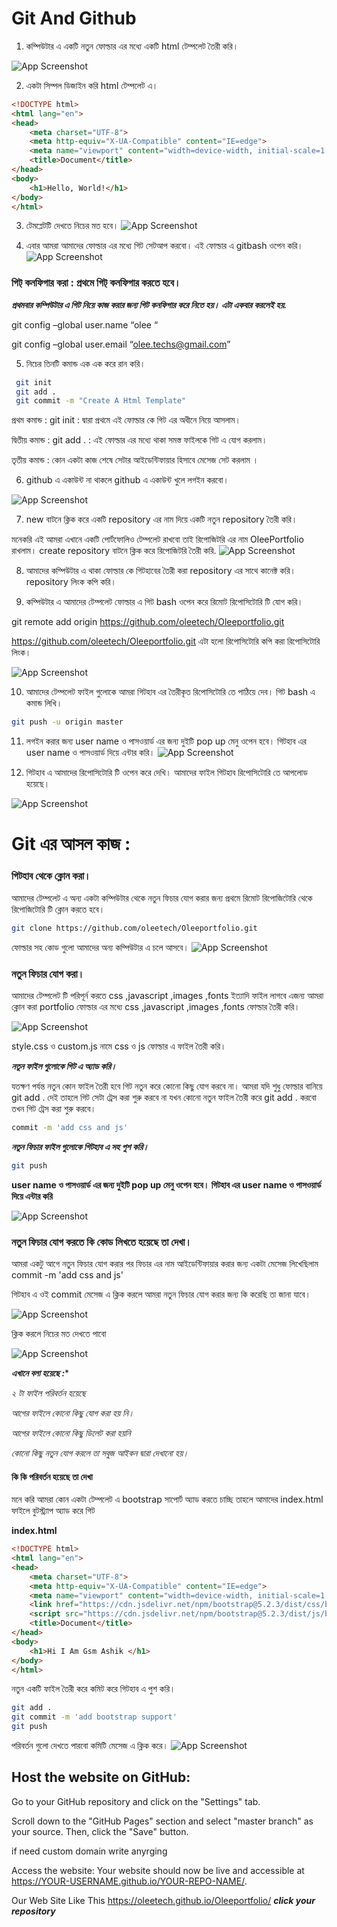 
# Git And Github 

1. কম্পিউটার এ একটি নতুন ফোল্ডার এর মধ্যে একটি html টেম্পলেট তৈরী করি। 

![App Screenshot](https://i.postimg.cc/5NBVWqZs/git1.png)


2. একটা সিম্পল ডিজাইন করি html টেম্পলেট  এ।  
```html
<!DOCTYPE html>
<html lang="en">
<head>
    <meta charset="UTF-8">
    <meta http-equiv="X-UA-Compatible" content="IE=edge">
    <meta name="viewport" content="width=device-width, initial-scale=1.0">
    <title>Document</title>
</head>
<body>
    <h1>Hello, World!</h1>   
</body>
</html>
```
3. টেমপ্লেটটি দেখতে নিচের মত হবে। 
![App Screenshot](https://i.postimg.cc/Hx9wCN9p/git2.png)

4. এবার আমরা আমাদের ফোল্ডার এর মধ্যে গিট সেটআপ করবো। এই ফোল্ডার এ gitbash ওপেন করি। 
![App Screenshot](https://i.postimg.cc/kgZ3x18X/git3.png)

### গিট্ কনফিগার করা : প্রথমে গিট্ কনফিগার করতে হবে।
***প্রথমবার কম্পিউটার এ গিট নিয়ে কাজ করার জন্য গিট কনফিগার করে নিতে হয়।  এটা একবার করলেই হয়.***

git config –global user.name “olee “

git config –global user.email “olee.techs@gmail.com”

5. নিচের তিনটি কমান্ড এক এক করে রান করি। 
```bash
 git init
 git add .
 git commit -m "Create A Html Template"
 ```
 প্রথম কমান্ড : git init  : দ্বারা প্রথমে এই ফোল্ডার কে গিট এর অধীনে নিয়ে আসলাম। 

দ্বিতীয় কমান্ড : git add . : এই ফোল্ডার এর মধ্যে থাকা সমস্ত ফাইলকে গিট এ যোগ করলাম। 

তৃতীয় কমান্ড : কোন একটা কাজ শেষে সেটার আইডেন্টিফায়ার হিসাবে মেসেজ  সেট করলাম । 

6. github এ একাউন্ট না থাকলে github এ  একাউন্ট খুলে লগইন করবো। 


![App Screenshot](https://i.postimg.cc/XJgyGyh3/git4.png)

7. new বাটনে ক্লিক করে একটি repository এর নাম দিয়ে একটি নতুন repository  তৈরী করি। 

মনেকরি এই আমরা এখানে একটি পোর্টফোলিও টেম্পলেট রাখবো তাই রিপোজিটরি এর নাম OleePortfolio রাখলাম। 
create repository বাটনে ক্লিক করে রিপোজিটরি  তৈরী করি.
![App Screenshot](https://i.postimg.cc/GpwQvGMs/git5.png)

8. আমাদের কম্পিউটার এ থাকা ফোল্ডার কে গিটহাবের তৈরী করা repository এর সাথে কানেক্ট করি। 
repository  লিংক কপি করি। 

9. কম্পিউটার এ আমাদের টেম্পলেট ফোল্ডার এ গিট bash ওপেন করে রিমোট রিপোসিটোরি টি যোগ করি। 

git remote add origin https://github.com/oleetech/Oleeportfolio.git

https://github.com/oleetech/Oleeportfolio.git এটা হলো রিপোসিটোরি কপি করা রিপোসিটোরি  লিংক। 

![App Screenshot](https://i.postimg.cc/BbP97RFv/git6.png)


10. আমাদের টেম্পলেট ফাইল গুলোকে আমরা গিটহাব এর তৈরীকৃত রিপোসিটোরি তে পাঠিয়ে দেব। গিট bash এ কমান্ড লিখি। 

```bash
git push -u origin master
```

11. লগইন করার জন্য user name ও পাসওয়ার্ড এর জন্য দুইটি pop up মেনু ওপেন হবে।  গিটহাব এর user name ও পাসওয়ার্ড দিয়ে এন্টার করি। 
![App Screenshot](https://i.postimg.cc/J4nVFDbF/git7.png)


12. গিটহাব এ আমাদের রিপোসিটোরি টি ওপেন করে দেখি। আমাদের ফাইল গিটহাব রিপোসিটোরি তে আপলোড হয়েছে।  

![App Screenshot](https://i.postimg.cc/fL9jyKnP/git8.png)

# Git এর আসল কাজ :
### গিটহাব থেকে ক্লোন করা। 


আমাদের টেম্পলেট এ অন্য একটা কম্পিউটার থেকে নতুন ফিচার যোগ করার জন্য প্রথমে রিমোট রিপোজিটোরি থেকে রিপোজিটোরি টি ক্লোন করতে হবে। 

```bash
git clone https://github.com/oleetech/Oleeportfolio.git
```

ফোল্ডার সহ কোড গুলো আমাদের অন্য কম্পিউটার এ চলে আসবে। 
![App Screenshot](https://i.postimg.cc/hvQqvhKs/git9.png)

### নতুন ফিচার যোগ করা। 
আমাদের টেম্পলেট টি পরিপূর্ন করতে css ,javascript ,images ,fonts  ইত্যাদি ফাইল লাগবে এজন্য আমরা  ক্লোন করা portfolio ফোল্ডার এর মধ্যে css ,javascript ,images ,fonts ফোল্ডার তৈরী করি। 


![App Screenshot](https://i.postimg.cc/y8cc9Tf4/git10png.png)


style.css  ও custom.js নামে css ও js ফোল্ডার এ ফাইল তৈরী করি।  

***নতুন ফাইল গুলোকে গিট এ অ্যাড করি।*** 

যতক্ষণ পর্যন্ত নতুন কোন ফাইল তৈরী হবে গিট নতুন করে কোনো কিছু যোগ করবে না।  আমরা যদি শুধু ফোল্ডার বানিয়ে git add . দেই তাহলে গিট সেটা ট্রেস করা শুরু করবে না যখন কোনো নতুন ফাইল তৈরী করে git add .  করবো তখন গিট ট্রেস করা শুরু করবে। 

```bash
commit -m 'add css and js'
```

***নতুন ফিচার ফাইল গুলোকে  গিটহাব এ সহ পুশ করি।***
```bash
git push
```
**user name ও পাসওয়ার্ড এর জন্য দুইটি pop up মেনু ওপেন হবে।  গিটহাব এর user name ও পাসওয়ার্ড দিয়ে এন্টার করি**

![App Screenshot](https://i.postimg.cc/fbtBSd66/git11png.png)

 ### নতুন ফিচার যোগ করতে কি কোড লিখতে হয়েছে তা দেখা। 

 আমরা একটু আগে নতুন ফিচার যোগ করার পর ফিচার এর নাম আইডেন্টিফায়ার করার জন্য একটা মেসেজ লিখেছিলাম 
 commit -m 'add css and js'

গিটহাব এ ওই commit মেসেজ এ ক্লিক করলে আমরা নতুন ফিচার যোগ করার জন্য কি করেছি তা জানা যাবে। 


![App Screenshot](https://i.postimg.cc/bYCDW5G9/git12png.png)

ক্লিক করলে নিচের মত দেখতে পাবো 


![App Screenshot](https://i.postimg.cc/d18MdpbP/git13png.png)



***এখানে বলা হয়েছে :****

*২ টা ফাইল পরিবর্তন হয়েছে*

*আগের ফাইলে কোনো কিছু যোগ করা হয় নি।* 

*আগের ফাইলে কোনো কিছু ডিলেট করা হয়নি*

*কোনো কিছু নতুন যোগ করলে তা সবুজ আইকন দ্বারা দেখানো হয়।*

#### কি কি পরিবর্তন হয়েছে তা দেখা 
মনে করি আমরা কোন একটা টেম্পলেট এ bootstrap সাপোর্ট অ্যাড করতে চাচ্ছি তাহলে আমাদের index.html  ফাইলে বুটস্ট্র্যাপ অ্যাড করে গিট 

**index.html**
```html
<!DOCTYPE html>
<html lang="en">
<head>
    <meta charset="UTF-8">
    <meta http-equiv="X-UA-Compatible" content="IE=edge">
    <meta name="viewport" content="width=device-width, initial-scale=1.0">
    <link href="https://cdn.jsdelivr.net/npm/bootstrap@5.2.3/dist/css/bootstrap.min.css" rel="stylesheet">
    <script src="https://cdn.jsdelivr.net/npm/bootstrap@5.2.3/dist/js/bootstrap.bundle.min.js"></script>
    <title>Document</title>
</head>
<body>
    <h1>Hi I Am Gsm Ashik </h1>   
</body>
</html>
```

 নতুন একটি ফাইল তৈরী করে কমিট করে গিটহাব এ পুশ করি। 
```bash
git add .
git commit -m 'add bootstrap support'
git push
```

পরিবর্তন গুলো দেখতে পারবো কমিটি মেসেজ এ ক্লিক করে। 
![App Screenshot](https://i.postimg.cc/tJHWBSBH/git14png.png)


## Host the website on GitHub:


Go to your GitHub repository and click on the "Settings" tab. 

Scroll down to the "GitHub Pages" section and select "master branch" as your source. Then, click the "Save" button.

if need custom domain write anyrging 

Access the website:
Your website should now be live and accessible at https://YOUR-USERNAME.github.io/YOUR-REPO-NAME/.

Our Web Site Like This 
https://oleetech.github.io/Oleeportfolio/
***click your repository***










